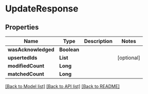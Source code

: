 # UpdateResponse
## Properties

Name | Type | Description | Notes
------------ | ------------- | ------------- | -------------
**wasAcknowledged** | **Boolean** |  | 
**upsertedIds** | **List** |  | [optional] 
**modifiedCount** | **Long** |  | 
**matchedCount** | **Long** |  | 

[[Back to Model list]](../README.md#documentation-for-models) [[Back to API list]](../README.md#documentation-for-api-endpoints) [[Back to README]](../README.md)

